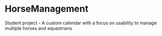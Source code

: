 # HorseManagement
Student project - A custom calendar with a focus on usability to manage multiple horses and equestrians
